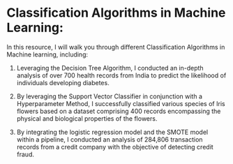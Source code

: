 # Classification Algorithms in Machine Learning:
In this resource, I will walk you through different Classification Algorithms in Machine learning, including:
1) Leveraging the Decision Tree Algorithm, I conducted an in-depth analysis of over 700 health records from India to predict the likelihood of individuals developing diabetes.

2) By leveraging the Support Vector Classifier in conjunction with a Hyperparameter Method, I successfully classified various species of Iris flowers based on a dataset comprising 400 records encompassing the physical and biological properties of the flowers.

3) By integrating the logistic regression model and the SMOTE model within a pipeline, I conducted an analysis of 284,806 transaction records from a credit company with the objective of detecting credit fraud.
